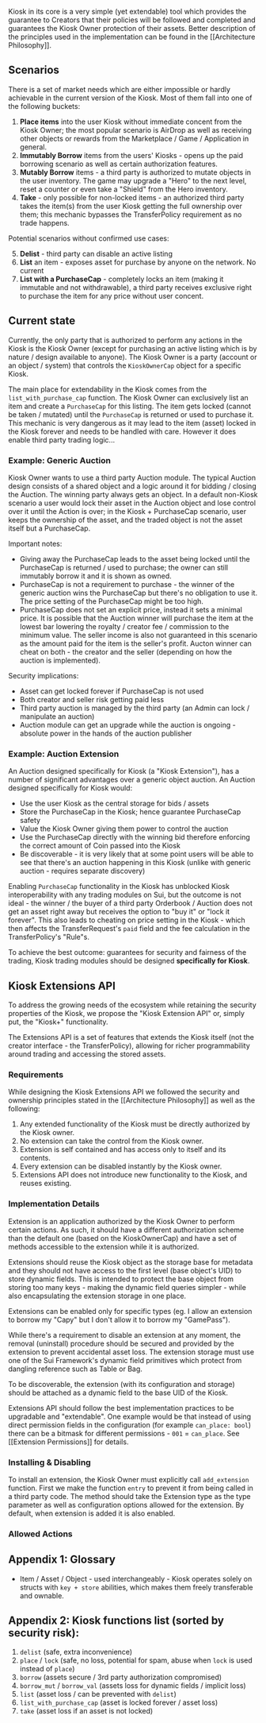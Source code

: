 Kiosk in its core is a very simple (yet extendable) tool which provides the guarantee to Creators that their policies will be followed and completed and guarantees the Kiosk Owner protection of their assets. Better description of the principles used in the implementation can be found in the [[Architecture Philosophy]].

## Scenarios
There is a set of market needs which are either impossible or hardly achievable in the current version of the Kiosk. Most of them fall into one of the following buckets:

1. **Place items** into the user Kiosk without immediate concent from the Kiosk Owner; the most popular scenario is AirDrop as well as receiving other objects or rewards from the Marketplace / Game / Application in general.
2. **Immutably Borrow** items from the users' Kiosks - opens up the paid borrowing scenario as well as certain authorization features.
3. **Mutably Borrow** items - a third party is authorized to mutate objects in the user inventory. The game may upgrade a "Hero" to the next level, reset a counter or even take a "Shield" from the Hero inventory.
4. **Take** - only possible for non-locked items - an authorized third party takes the item(s) from the user Kiosk getting the full ownership over them; this mechanic bypasses the TransferPolicy requirement as no trade happens.

Potential scenarios without confirmed use cases:

5. **Delist** - third party can disable an active listing
6. **List** an item - exposes asset for purchase by anyone on the network. No current 
7. **List with a PurchaseCap** - completely locks an item (making it immutable and not withdrawable), a third party receives exclusive right to purchase the item for any price without user concent. 

## Current state
Currently, the only party that is authorized to perform any actions in the Kiosk is the Kiosk Owner (except for purchasing an active listing which is by nature / design available to anyone). The Kiosk Owner is a party (account or an object / system) that controls the `KioskOwnerCap` object for a specific Kiosk.

The main place for extendability in the Kiosk comes from the `list_with_purchase_cap` function. The Kiosk Owner can exclusively list an item and create a `PurchaseCap` for this listing. The item gets locked (cannot be taken / mutated) until the `PurchaseCap` is returned or used to purchase it. This mechanic is very dangerous as it may lead to the item (asset) locked in the Kiosk forever and needs to be handled with care. However it does enable third party trading logic...

### Example: Generic Auction 
Kiosk Owner wants to use a third party Auction module. The typical Auction design consists of a shared object and a logic around it for bidding / closing the Auction. The winning party always gets an object. In a default non-Kiosk scenario a user would lock their asset in the Auction object and lose control over it until the Action is over; in the Kiosk + PurchaseCap scenario, user keeps the ownership of the asset, and the traded object is not the asset itself but a PurchaseCap.

Important notes:
- Giving away the PurchaseCap leads to the asset being locked until the PurchaseCap is returned / used to purchase; the owner can still immutably borrow it and it is shown as owned.
- PurchaseCap is not a requirement to purchase - the winner of the generic auction wins the PurchaseCap but there's no obligation to use it. The price setting of the PurchaseCap might be too high.
- PurchaseCap does not set an explicit price, instead it sets a minimal price. It is possible that the Auction winner will purchase the item at the lowest bar lowering the royalty / creator fee / commission to the minimum value. The seller income is also not guaranteed in this scenario as the amount paid for the item is the seller's profit. Aucton winner can cheat on both - the creator and the seller (depending on how the auction is implemented).

Security implications:
- Asset can get locked forever if PurchaseCap is not used
- Both creator and seller risk getting paid less 
- Third party auction is managed by the third party (an Admin can lock / manipulate an auction)
- Auction module can get an upgrade while the auction is ongoing - absolute power in the hands of the auction publisher

### Example: Auction Extension
An Auction designed specifically for Kiosk (a "Kiosk Extension"), has a number of significant advantages over a generic object auction. An Auction designed specifically for Kiosk would:
- Use the user Kiosk as the central storage for bids / assets
- Store the PurchaseCap in the Kiosk; hence guarantee PurchaseCap safety
- Value the Kiosk Owner giving them power to control the auction
- Use the PurchaseCap directly with the winning bid therefore enforcing the correct amount of Coin passed into the Kiosk
- Be discoverable - it is very likely that at some point users will be able to see that there's an auction happening in this Kiosk (unlike with generic auction - requires separate discovery)

Enabling `PurchaseCap` functionality in the Kiosk has unblocked Kiosk interoperability with any trading modules on Sui, but the outcome is not ideal - the winner / the buyer of a third party Orderbook / Auction does not get an asset right away but receives the option to "buy it" or "lock it forever". This also leads to cheating on price setting in the Kiosk - which then affects the TransferRequest's `paid` field and the fee calculation in the TransferPolicy's "Rule"s.

To achieve the best outcome: guarantees for security and fairness of the trading, Kiosk trading modules should be designed **specifically for Kiosk**.

## Kiosk Extensions API
To address the growing needs of the ecosystem while retaining the security properties of the Kiosk, we propose the "Kiosk Extension API" or, simply put, the "Kiosk+" functionality.

The Extensions API is a set of features that extends the Kiosk itself (not the creator interface - the TransferPolicy), allowing for richer programmability around trading and accessing the stored assets.

### Requirements
While designing the Kiosk Extensions API we followed the security and ownership principles stated in the [[Architecture Philosophy]] as well as the following:
1. Any extended functionality of the Kiosk must be directly authorized by the Kiosk owner.
2. No extension can take the control from the Kiosk owner.
3. Extension is self contained and has access only to itself and its contents.
4. Every extension can be disabled instantly by the Kiosk owner.
5. Extensions API does not introduce new functionality to the Kiosk, and reuses existing.

### Implementation Details
Extension is an application authorized by the Kiosk Owner to perform certain actions. As such, it should have a different authorization scheme than the default one (based on the KioskOwnerCap) and have a set of methods accessible to the extension while it is authorized.

Extensions should reuse the Kiosk object as the storage base for metadata and they should not have access to the first level (base object's UID) to store dynamic fields. This is intended to protect the base object from storing too many keys - making the dynamic field queries simpler - while also encapsulating the extension storage in one place.

Extensions can be enabled only for specific types (eg. I allow an extension to borrow my "Capy" but I don't allow it to borrow my "GamePass").

While there's a requirement to disable an extension at any moment, the removal (uninstall) procedure should be secured and provided by the extension to prevent accidental asset loss. The extension storage must use one of the Sui Framework's dynamic field primitives which protect from dangling reference such as Table or Bag.

To be discoverable, the extension (with its configuration and storage) should be attached as a dynamic field to the base UID of the Kiosk.

Extensions API should follow the best implementation practices to be upgradable and "extendable". One example would be that instead of using direct permission fields in the configuration (for example `can_place: bool`) there can be a bitmask for different permissions - `001` = `can_place`. See [[Extension Permissions]] for details.

### Installing & Disabling
To install an extension, the Kiosk Owner must explicitly call `add_extension` function. First we make the function `entry` to prevent it from being called in a third party code. The method should take the Extension type as the type parameter as well as configuration options allowed for the extension. By default, when extension is added it is also enabled. 


### Allowed Actions



## Appendix 1: Glossary
- Item / Asset / Object - used interchangeably - Kiosk operates solely on structs with `key + store` abilities, which makes them freely transferable and ownable.

## Appendix 2: Kiosk functions list (sorted by security risk):
1. `delist` (safe, extra inconvenience)
2. `place` / `lock` (safe, no loss, potential for spam, abuse when `lock` is used instead of `place`)
3. `borrow` (assets secure / 3rd party authorization compromised)
4. `borrow_mut` / `borrow_val` (assets loss for dynamic fields / implicit loss)
5. `list` (asset loss / can be prevented with `delist`)
6. `list_with_purchase_cap` (asset is locked forever / asset loss)
7. `take` (asset loss if an asset is not locked)
